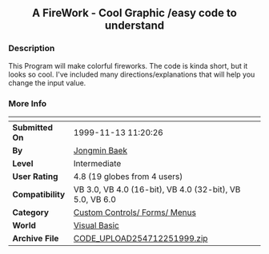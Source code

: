 ﻿<div align="center">

## A FireWork \- Cool Graphic /easy code to understand


</div>

### Description

This Program will make colorful fireworks. The code is kinda short, but it looks so cool. I've included many directions/explanations that will help you change the input value.
 
### More Info
 


<span>             |<span>
---                |---
**Submitted On**   |1999-11-13 11:20:26
**By**             |[Jongmin Baek](https://github.com/Planet-Source-Code/PSCIndex/blob/master/ByAuthor/jongmin-baek.md)
**Level**          |Intermediate
**User Rating**    |4.8 (19 globes from 4 users)
**Compatibility**  |VB 3\.0, VB 4\.0 \(16\-bit\), VB 4\.0 \(32\-bit\), VB 5\.0, VB 6\.0
**Category**       |[Custom Controls/ Forms/  Menus](https://github.com/Planet-Source-Code/PSCIndex/blob/master/ByCategory/custom-controls-forms-menus__1-4.md)
**World**          |[Visual Basic](https://github.com/Planet-Source-Code/PSCIndex/blob/master/ByWorld/visual-basic.md)
**Archive File**   |[CODE\_UPLOAD254712251999\.zip](https://github.com/Planet-Source-Code/jongmin-baek-a-firework-cool-graphic-easy-code-to-understand__1-4363/archive/master.zip)








